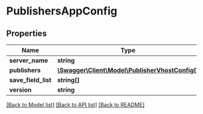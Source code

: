 # PublishersAppConfig

## Properties
Name | Type | Description | Notes
------------ | ------------- | ------------- | -------------
**server_name** | **string** |  | 
**publishers** | [**\Swagger\Client\Model\PublisherVhostConfig[]**](PublisherVhostConfig.md) |  | 
**save_field_list** | **string[]** |  | [optional] 
**version** | **string** |  | 

[[Back to Model list]](../README.md#documentation-for-models) [[Back to API list]](../README.md#documentation-for-api-endpoints) [[Back to README]](../README.md)


